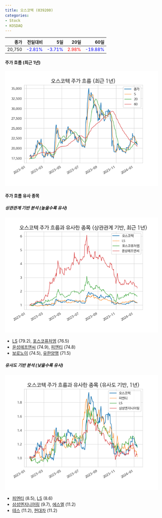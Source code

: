 ```yaml
---
title: 오스코텍 (039200)
categories:
- Stock
- KOSDAQ
---
```


|종가|전일대비|5일|20일|60일|
|---:|-------:|--:|---:|---:|
|20,750|<span style="color: blue">-2.81%</span>|<span style="color: blue">-3.71%</span>|<span style="color: red">2.98%</span>|<span style="color: blue">-19.88%</span>|

<!-- more -->


#### 주가 흐름 (최근 1년)
![039200](/assets/images/stock/039200.png)


#### 주가 흐름 유사 종목


##### 상관관계 기반 분석 (높을수록 유사)
![039200](/assets/images/stock/039200_corr.png)
- [LS](/006260/) (79.2), [포스코퓨처엠](/003670/) (76.5)
- [윤성에프앤씨](/372170/) (74.9), [피엔티](/137400/) (74.8)
- [보로노이](/310210/) (74.5), [유한양행](/000100/) (71.5)


##### 유사도 기반 분석 (낮을수록 유사)	
![039200](/assets/images/stock/039200_sim.png)
- [피엔티](/137400/) (8.5), [LS](/006260/) (8.6)
- [삼성엔지니어링](/028050/) (9.7), [에스엘](/005850/) (11.2)
- [테스](/095610/) (11.2), [현대차](/005380/) (11.2)
